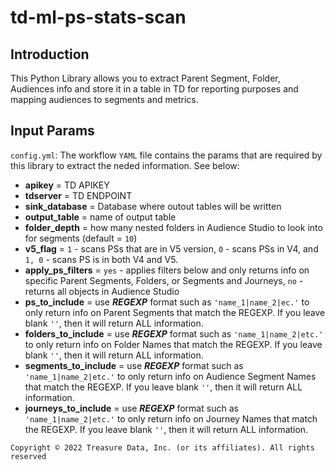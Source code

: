 # td-ml-ps-stats-scan

## Introduction

This Python Library allows you to extract Parent Segment, Folder, Audiences info and store it in a table in TD for reporting purposes and mapping audiences to segments and metrics.


## Input Params

`config.yml`: The workflow `YAML` file contains the params that are required by this library to extract the neded information. See below:

- **apikey** = TD APIKEY  
- **tdserver** = TD ENDPOINT
- **sink_database** = Database where outout tables will be written
- **output_table** = name of output table
- **folder_depth** = how many nested folders in Audience Studio to look into for segments (default = `10`)
- **v5_flag** = `1` - scans PSs that are in V5 version, `0` - scans PSs in V4, and `1, 0` - scans PS is in both V4 and V5.
- **apply_ps_filters** = `yes` - applies filters below and only returns info on specific Parent Segments, Folders, or Segments and Journeys, `no` - returns all objects in Audience Studio
- **ps_to_include** = use ***REGEXP*** format such as `'name_1|name_2|ec.'` to only return info on Parent Segments that match the REGEXP. If you leave blank `''`, then it will return ALL information.
- **folders_to_include** = use ***REGEXP*** format such as `'name_1|name_2|etc.'` to only return info on Folder Names that match the REGEXP. If you leave blank `''`, then it will return ALL information.
- **segments_to_include** = use ***REGEXP*** format such as `'name_1|name_2|etc.'` to only return info on Audience Segment Names that match the REGEXP. If you leave blank `''`, then it will return ALL information.
- **journeys_to_include** = use ***REGEXP*** format such as `'name_1|name_2|etc.'` to only return info on Journey Names that match the REGEXP. If you leave blank `''`, then it will return ALL information.


`Copyright © 2022 Treasure Data, Inc. (or its affiliates). All rights reserved`


